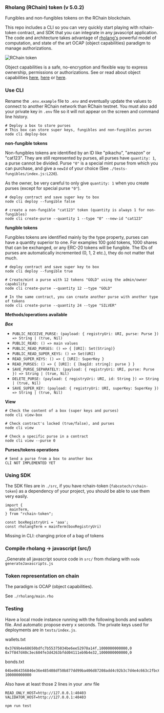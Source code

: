 ### Rholang (RChain) token (v 5.0.2)

Fungibles and non-fungibles tokens on the RChain blockchain.

This repo includes a CLI so you can very quickly start playing with rchain-token contract, and SDK that you can integrate in any javascript application. The code and architecture takes advantage of [rholang's](https://rchain.coop/) powerful model of computation, and state of the art OCAP (object capabilities) paradigm to manage authorizations.

![RChain token](https://i.ibb.co/qrnCwVp/rchaintoken.png)

Object capabilities is a safe, no-encryption and flexible way to express ownership, permissions or authorizations. See or read about object capabilities [here](https://www.youtube.com/watch?v=EGX2I31OhBE), [here](https://www.youtube.com/watch?v=ZnBbi6ifzdo) or [here](http://erights.org/elib/capability/ode/ode-capabilities.html).

### Use CLI

Rename the `.env.example` file to `.env` and eventually update the values to connect to another RChain network than RChain testnet. You must also add your private key in `.env` file so it will not appear on the screen and command line history.

```
# Deploy a box to store purses
# This box can store super keys, fungibles and non-fungibles purses
node cli deploy-box
```

**non-fungible tokens**

Non-fungibles tokens are identified by an ID like "pikachu", "amazon" or "cat123". They are still represented by purses, all purses have `quantity: 1`, a purse cannot be divided. Purse `"0"` is a special mint purse from which you can purchase, and give a `newId` of your choice (See `./tests-fungibles/index.js:L220`).

As the owner, be very careful to only give `quantity: 1` when you create purses (except for special purse `"0"`).

```
# deploy contract and save super key to box
node cli deploy --fungible false

# create a non-fungible "cat123" token (quantity is always 1 for non-fungibles)
node cli create-purse --quantity 1 --type "0" --new-id "cat123"
```

**fungible tokens**

Fungibles tokens are identified mainly by the type property, purses can have a quantity superior to one. For examples 100 gold tokens, 1000 shares that can be exchanged, or any ERC-20 tokens will be fungible. The IDs of purses are automatically incremented (0, 1, 2 etc.), they do not matter that much.

```
# deploy contract and save super key to box
node cli deploy --fungible true

# Create/mint a purse with 12 tokens "GOLD" using the admin/owner capability
node cli create-purse --quantity 12 --type "GOLD"

# In the same contract, you can create another purse with another type of tokens
node cli create-purse --quantity 24 --type "SILVER"
```

**Methods/operations available**

**_Box_**

- `PUBLIC_RECEIVE_PURSE: (payload: { registryUri: URI, purse: Purse }) => String | (true, Nil)`
- `PUBLIC_READ: () => main values`
- `PUBLIC_READ_PURSES: () => { [URI]: Set(String)}`
- `PUBLIC_READ_SUPER_KEYS: () => Set(URI)`
- `READ_SUPER_KEYS: () => { [URI]: SuperKey }`
- `READ_PURSES: () => { [URI]: { [bagId: string]: purse } }`
- `SAVE_PURSE_SEPARATELY: (payload: { registryUri: URI, purse: Purse }) => String | (true, Nil)`
- `DELETE_PURSE: (payload: { registryUri: URI, id: String }) => String | (true, Nil)`
- `SAVE_SUPER_KEY: (payload: { registryUri: URI, superKey: SuperKey }) => String | (true, Nil)`

**View**

```
# Check the content of a box (super keys and purses)
node cli view-box
```

```
# Check contract's locked (true/false), and purses
node cli view
```

```
# Check a specific purse in a contract
node cli view --purse 0
```

**Purses/tokens operations**

```
# Send a purse from a box to another box
CLI NOT IMPLEMENTED YET
```

### Using SDK

The SDK files are in `./src`, if you have rchain-token (`fabcotech/rchain-token`) as a dependency of your project, you should be able to use them very easily.

```
import {
  mainTerm,
} from "rchain-token";

const boxRegistryUri = 'aaa';
const rholangTerm = mainTerm(boxRegistryUri)
```

Missing in CLI: changing price of a bag of tokens

### Compile rholang -> javascript (src/)

\_Generate all javascript source code in `src/` from rholang with `node generateJavascripts.js`

### Token representation on chain

The paradigm is OCAP (object capabilities).

See `./rholang/main.rho`

### Testing

Have a local rnode instance running with the following bonds and wallets file. And automatic propose every x seconds. The private keys used for deployments are in `tests/index.js`.

wallets.txt

```
0x3769b4e68650bdfc7b55375034be6ee52978a14f,1000000000000,0
0x7f847d40c3ec604fe3d4263bfdd04111eb9b4e32,1000000000000,0
```

bonds.txt

```
04be064356846e36e485408df50b877dd99ba406d87208add4c92b3c7d4e4c663c2fbc6a1e6534c7e5c0aec00b26486fad1daf20079423b7c8ebffbbdff3682b58 100000000000
```

Also have at least those 2 lines in your .env file

```
READ_ONLY_HOST=http://127.0.0.1:40403
VALIDATOR_HOST=http://127.0.0.1:40403
```

`npm run test`
